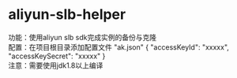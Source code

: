 # aliyun-slb-helper
功能：使用aliyun slb sdk完成实例的备份与克隆
<br>
配置：在项目根目录添加配置文件 "ak.json"
{
"accessKeyId": "xxxxx",
"accessKeySecret": "xxxxx"
}
<br>
注意：需要使用jdk1.8以上编译
